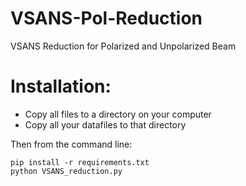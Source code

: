 # VSANS-Pol-Reduction
VSANS Reduction for Polarized and Unpolarized Beam
# Installation:
* Copy all files to a directory on your computer
* Copy all your datafiles to that directory

Then from the command line:

    pip install -r requirements.txt
    python VSANS_reduction.py
